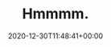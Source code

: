 ---
retweeted: false
source: <a href="http://twitter.com/download/android" rel="nofollow">Twitter for Android</a>
entities:
  user_mentions: []
  urls: []
  symbols: []
  media:
  - expanded_url: https://twitter.com/bascht/status/1344249045024440321/photo/1
    indices:
    - '7'
    - '30'
    url: https://t.co/l4KlbQDImu
    media_url: http://pbs.twimg.com/media/Eqe7YJmXYAAYXsN.jpg
    id_str: '1344249037361471488'
    id: '1344249037361471488'
    media_url_https: https://pbs.twimg.com/media/Eqe7YJmXYAAYXsN.jpg
    sizes:
      medium:
        w: '960'
        h: '720'
        resize: fit
      thumb:
        w: '150'
        h: '150'
        resize: crop
      small:
        w: '680'
        h: '510'
        resize: fit
      large:
        w: '960'
        h: '720'
        resize: fit
    type: photo
    display_url: pic.twitter.com/l4KlbQDImu
  hashtags: []
display_text_range:
- '0'
- '30'
favorite_count: '5'
id_str: '1344249045024440321'
truncated: false
retweet_count: '2'
id: '1344249045024440321'
possibly_sensitive: false
created_at: Wed Dec 30 11:48:41 +0000 2020
favorited: false
full_text: Hmmmm.
lang: und
extended_entities:
  media:
  - expanded_url: https://twitter.com/bascht/status/1344249045024440321/photo/1
    indices:
    - '7'
    - '30'
    url: https://t.co/l4KlbQDImu
    media_url: http://pbs.twimg.com/media/Eqe7YJmXYAAYXsN.jpg
    id_str: '1344249037361471488'
    id: '1344249037361471488'
    media_url_https: https://pbs.twimg.com/media/Eqe7YJmXYAAYXsN.jpg
    sizes:
      medium:
        w: '960'
        h: '720'
        resize: fit
      thumb:
        w: '150'
        h: '150'
        resize: crop
      small:
        w: '680'
        h: '510'
        resize: fit
      large:
        w: '960'
        h: '720'
        resize: fit
    type: photo
    display_url: pic.twitter.com/l4KlbQDImu
  - expanded_url: https://twitter.com/bascht/status/1344249045024440321/photo/1
    indices:
    - '7'
    - '30'
    url: https://t.co/l4KlbQDImu
    media_url: http://pbs.twimg.com/media/Eqe7YYmXMAAChph.jpg
    id_str: '1344249041387991040'
    id: '1344249041387991040'
    media_url_https: https://pbs.twimg.com/media/Eqe7YYmXMAAChph.jpg
    sizes:
      large:
        w: '1536'
        h: '2048'
        resize: fit
      thumb:
        w: '150'
        h: '150'
        resize: crop
      small:
        w: '510'
        h: '680'
        resize: fit
      medium:
        w: '900'
        h: '1200'
        resize: fit
    type: photo
    display_url: pic.twitter.com/l4KlbQDImu
tags:
- pesos:twitter
date: '2020-12-30T11:48:41+00:00'
src: https://twitter.com/bascht/status/1344249045024440321
original_url: https://twitter.com/bascht/status/1344249045024440321
type: twitter_tweet
media_url: https://img.bascht.com/twitter/pbs.twimg.com/media/Eqe7YJmXYAAYXsN.jpg
text: Hmmmm.
title: Hmmmm.

---